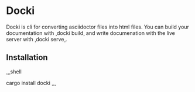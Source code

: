 # Docki

Docki is cli for converting asciidoctor files into html files. You can build your documentation with ¸docki build¸ and write documenation with the live server with ¸docki serve¸.

## Installation

¸¸¸shell

cargo install docki
¸¸¸

